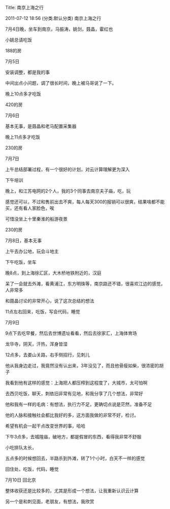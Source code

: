 Title: 南京上海之行


2011-07-12 18:56 (分类:默认分类)
南京上海之行

 

7月4日晚，坐车到南京，马振涛，姚剑，聂晶，霍红也

小姚总请吃饭

188的房

 

7月5日

安装调整，都是我的事

中间出点小问题，调了很长时间，晚上被马哥说了一下。

晚上10点多才吃饭

420的房

 

7月6日

基本无事，是聂晶和老马配置采集器

晚上11点多才吃饭

230的房

 

7月7日

上午总结部署过程，有一个很好的计划，对云计算理解更为深入

下午培训

晚上，和江苏电网的2个人，我的3个同事去南京夫子庙，吃，玩

感觉还可以，不过和售前出去不爽，每人每天300的报销可以很爽，结果啥都不能买，还有看人家脸色，唉

可惜没坐上十里秦淮的船游夜景

230的房

 

7月8日，基本无事

上午去办公地，玩会斗地主

下午吃饭，坐车

晚8点，到上海徐汇区，大木桥地铁附近的，汉庭

呆了一会就去外滩，看黄浦江，东方明珠等，南京路还不错，很喜欢江边的感觉，人非常多

和聂晶讨论的非常开心，说了这次总结的想法

11点左右回来，吃饭，写会代码，睡觉

 

7月9日

9点下去吃早餐，然后去世博遗址看看，然后去徐家汇，上海体育场

龙华寺，阴天，汗热，浑身皆湿

12点多，去娄山关路，右手侧招行，见刺儿

他从我身边走过，我竟然没有认出来，3年没见了，而且他骨瘦如柴，很浓密的胡子

我看到他有这样的感觉：上海把人都压榨到这程度了，大城市，太可怕啊

去西贝吃饭，聊天，刺依旧非常有见地，和我分享了几个想法，非常好

他和我有一样的毛病：有想法，执行力不足，更确切点说是茫然，准备不足

他的人脉和接触社会都比我好的多，这方面我做的非常不好，检讨。

希望有机会一起干点改变世界的事，哈哈

下午3点多，去城隍庙，破地方，都是假冒的东西，看得我非常不舒服

小吃排队太长，

五点多的时候想回去，半路杀到外滩，转了1个小时，白天不一样的感觉

回住处，吃饭，代码，睡觉

 

7月10日 回北京

 

 

整体收获还是比较多的，尤其是形成一个想法，让我重新认识云计算

另一个是和刺见面，老朋友，有想法，我欣赏